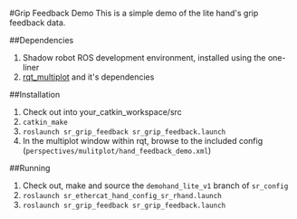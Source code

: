#Grip Feedback Demo
This is a simple demo of the lite hand's grip feedback data.

##Dependencies
1. Shadow robot ROS development environment, installed using the one-liner
2. [rqt_multiplot](https://github.com/ethz-asl/rqt_multiplot_plugin) and it's dependencies

##Installation
1. Check out into your_catkin_workspace/src
2. `catkin_make`
3. `roslaunch sr_grip_feedback sr_grip_feedback.launch`
4. In the multiplot window within rqt, browse to the included config (`perspectives/mulitplot/hand_feedback_demo.xml`)

##Running
1. Check out, make and source the `demohand_lite_v1` branch of `sr_config`
2. `roslaunch sr_ethercat_hand_config_sr_rhand.launch`
3. `roslaunch sr_grip_feedback sr_grip_feedback.launch`
